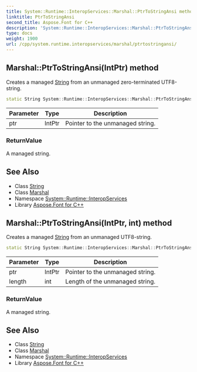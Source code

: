 ```yaml
---
title: System::Runtime::InteropServices::Marshal::PtrToStringAnsi method
linktitle: PtrToStringAnsi
second_title: Aspose.Font for C++
description: 'System::Runtime::InteropServices::Marshal::PtrToStringAnsi method. Creates a managed String from an unmanaged zero-terminated UTF8-string in C++.'
type: docs
weight: 1900
url: /cpp/system.runtime.interopservices/marshal/ptrtostringansi/
---
```

## Marshal::PtrToStringAnsi(IntPtr) method


Creates a managed [String](../../../system/string/) from an unmanaged zero-terminated UTF8-string.

```cpp
static String System::Runtime::InteropServices::Marshal::PtrToStringAnsi(IntPtr ptr)
```


| Parameter | Type | Description |
| --- | --- | --- |
| ptr | IntPtr | Pointer to the unmanaged string. |

### ReturnValue

A managed string.

## See Also

* Class [String](../../../system/string/)
* Class [Marshal](../)
* Namespace [System::Runtime::InteropServices](../../)
* Library [Aspose.Font for C++](../../../)
## Marshal::PtrToStringAnsi(IntPtr, int) method


Creates a managed [String](../../../system/string/) from an unmanaged UTF8-string.

```cpp
static String System::Runtime::InteropServices::Marshal::PtrToStringAnsi(IntPtr ptr, int length)
```


| Parameter | Type | Description |
| --- | --- | --- |
| ptr | IntPtr | Pointer to the unmanaged string. |
| length | int | Length of the unmanaged string. |

### ReturnValue

A managed string.

## See Also

* Class [String](../../../system/string/)
* Class [Marshal](../)
* Namespace [System::Runtime::InteropServices](../../)
* Library [Aspose.Font for C++](../../../)
